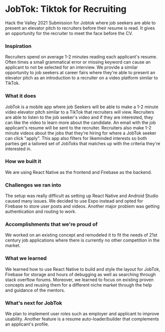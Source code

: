 # JobTok: Tiktok for Recruiting 
 
Hack the Valley 2021 Submission for Jobtok where job seekers are able to present an elevator pitch to recruiters before their resume is read. It gives an opportunity for the recruiter to meet the face before the CV.

### Inspiration

Recruiters spend on average 1-2 minutes reading each applicant's resume. Often times a small grammatical error or missing keyword can cause an applicant to not be selected for an interview. We provide a similar opportunity to job seekers at career fairs where they're able to present an elevator pitch as an introduction to a recruiter on a video platform similar to TikTok.

### What it does
JobTok is a mobile app where job Seekers will be able to make a 1-2 minute video elevator pitch similar to a TikTok that recruiters will view. Recruiters are able to listen to the job seeker's video and if they are interested, they can like the video to learn more about the candidate. An email with the job applicant's resume will be sent to the recruiter. Recruiters also make 1-2 minute videos about the jobs that they're hiring for where a JobTok seeker can click "apply". This app also filters for likeminded interests so both parties get a tailored set of JobToks that matches up with the criteria they're interested in.

### How we built it
We are using React Native as the frontend and Firebase as the backend.

### Challenges we ran into
The setup was really difficult as setting up React Native and Android Studio caused many issues. We decided to use Expo instead and opted for Firebase to store user posts and videos. Another major problem was getting authentication and routing to work.

### Accomplishments that we're proud of
We worked on an existing concept and remodeled it to fit the needs of 21st century job applications where there is currently no other competition in the market.

### What we learned
We learned how to use React Native to build and style the layout for JobTok, Firebase for storage and hours of debugging as well as searching through stack overflow forums. Moreover, we learned to focus on existing proven concepts and reusing them for a different niche market through the help and guidance of the mentors.

### What's next for JobTok 
We plan to implement user roles such as employer and applicant to improve usability. Another feature is a resume auto-loader/builder that complements an applicant's profile.
